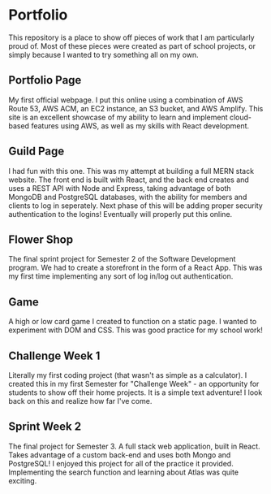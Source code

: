 # Portfolio

This repository is a place to show off pieces of work that I am particularly proud of. Most of these pieces were created as part of school projects, or simply because I wanted to try something all on my own.

## Portfolio Page

My first official webpage. I put this online using a combination of AWS Route 53, AWS ACM, an EC2 instance, an S3 bucket, and AWS Amplify. This site is an excellent showcase of my ability to learn and implement cloud-based features using AWS, as well as my skills with React development.

## Guild Page

I had fun with this one. This was my attempt at building a full MERN stack website. The front end is built with React, and the back end creates and uses a REST API with Node and Express, taking advantage of both MongoDB and PostgreSQL databases, with the ability for members and clients to log in seperately. Next phase of this will be adding proper security authentication to the logins! Eventually will properly put this online.

## Flower Shop

The final sprint project for Semester 2 of the Software Development program. We had to create a storefront in the form of a React App. This was my first time implementing any sort of log in/log out authentication.

## Game

A high or low card game I created to function on a static page. I wanted to experiment with DOM and CSS. This was good practice for my school work!

## Challenge Week 1

Literally my first coding project (that wasn't as simple as a calculator). I created this in my first Semester for "Challenge Week" - an opportunity for students to show off their home projects. It is a simple text adventure! I look back on this and realize how far I've come.

## Sprint Week 2

The final project for Semester 3. A full stack web application, built in React. Takes advantage of a custom back-end and uses both Mongo and PostgreSQL! I enjoyed this project for all of the practice it provided. Implementing the search function and learning about Atlas was quite exciting.
